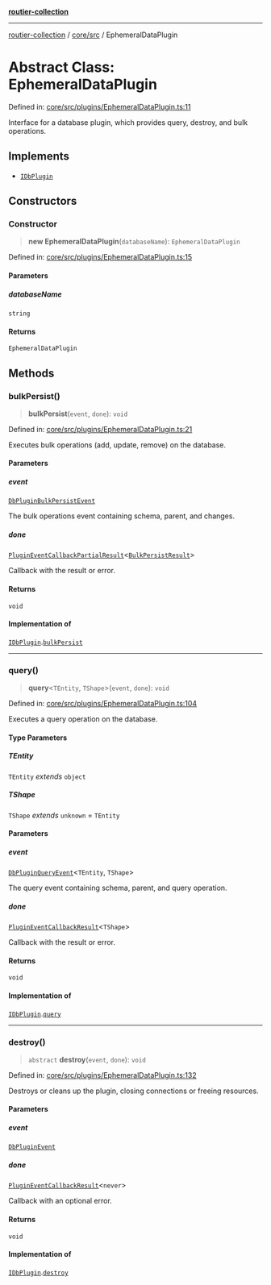 [**routier-collection**](../../../README.md)

***

[routier-collection](../../../README.md) / [core/src](../README.md) / EphemeralDataPlugin

# Abstract Class: EphemeralDataPlugin

Defined in: [core/src/plugins/EphemeralDataPlugin.ts:11](https://github.com/Agrejus/routier/blob/ae307d61bf9883ec014a438be7cbd96d2060d092/core/src/plugins/EphemeralDataPlugin.ts#L11)

Interface for a database plugin, which provides query, destroy, and bulk operations.

## Implements

- [`IDbPlugin`](../interfaces/IDbPlugin.md)

## Constructors

### Constructor

> **new EphemeralDataPlugin**(`databaseName`): `EphemeralDataPlugin`

Defined in: [core/src/plugins/EphemeralDataPlugin.ts:15](https://github.com/Agrejus/routier/blob/ae307d61bf9883ec014a438be7cbd96d2060d092/core/src/plugins/EphemeralDataPlugin.ts#L15)

#### Parameters

##### databaseName

`string`

#### Returns

`EphemeralDataPlugin`

## Methods

### bulkPersist()

> **bulkPersist**(`event`, `done`): `void`

Defined in: [core/src/plugins/EphemeralDataPlugin.ts:21](https://github.com/Agrejus/routier/blob/ae307d61bf9883ec014a438be7cbd96d2060d092/core/src/plugins/EphemeralDataPlugin.ts#L21)

Executes bulk operations (add, update, remove) on the database.

#### Parameters

##### event

[`DbPluginBulkPersistEvent`](../type-aliases/DbPluginBulkPersistEvent.md)

The bulk operations event containing schema, parent, and changes.

##### done

[`PluginEventCallbackPartialResult`](../type-aliases/PluginEventCallbackPartialResult.md)\<[`BulkPersistResult`](BulkPersistResult.md)\>

Callback with the result or error.

#### Returns

`void`

#### Implementation of

[`IDbPlugin`](../interfaces/IDbPlugin.md).[`bulkPersist`](../interfaces/IDbPlugin.md#bulkpersist)

***

### query()

> **query**\<`TEntity`, `TShape`\>(`event`, `done`): `void`

Defined in: [core/src/plugins/EphemeralDataPlugin.ts:104](https://github.com/Agrejus/routier/blob/ae307d61bf9883ec014a438be7cbd96d2060d092/core/src/plugins/EphemeralDataPlugin.ts#L104)

Executes a query operation on the database.

#### Type Parameters

##### TEntity

`TEntity` *extends* `object`

##### TShape

`TShape` *extends* `unknown` = `TEntity`

#### Parameters

##### event

[`DbPluginQueryEvent`](../type-aliases/DbPluginQueryEvent.md)\<`TEntity`, `TShape`\>

The query event containing schema, parent, and query operation.

##### done

[`PluginEventCallbackResult`](../type-aliases/PluginEventCallbackResult.md)\<`TShape`\>

Callback with the result or error.

#### Returns

`void`

#### Implementation of

[`IDbPlugin`](../interfaces/IDbPlugin.md).[`query`](../interfaces/IDbPlugin.md#query)

***

### destroy()

> `abstract` **destroy**(`event`, `done`): `void`

Defined in: [core/src/plugins/EphemeralDataPlugin.ts:132](https://github.com/Agrejus/routier/blob/ae307d61bf9883ec014a438be7cbd96d2060d092/core/src/plugins/EphemeralDataPlugin.ts#L132)

Destroys or cleans up the plugin, closing connections or freeing resources.

#### Parameters

##### event

[`DbPluginEvent`](../type-aliases/DbPluginEvent.md)

##### done

[`PluginEventCallbackResult`](../type-aliases/PluginEventCallbackResult.md)\<`never`\>

Callback with an optional error.

#### Returns

`void`

#### Implementation of

[`IDbPlugin`](../interfaces/IDbPlugin.md).[`destroy`](../interfaces/IDbPlugin.md#destroy)
